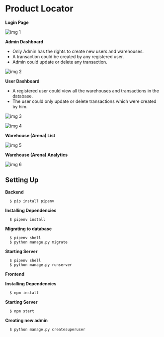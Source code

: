# Product Locator

**Login Page**

![img 1](https://user-images.githubusercontent.com/86033480/143051989-ef07914d-7500-4421-a6c8-7b7c9153db84.png)

**Admin Dashboard**  
 
- Only Admin has the rights to create new users and warehouses. 
- A transaction could be created by any registered user.
- Admin could update or delete any transaction.

![img 2](https://user-images.githubusercontent.com/86033480/143052427-28f7d995-be06-496c-a372-226ae8f925dd.png)

**User Dashboard**  

- A registered user could view all the warehouses and transactions in the database. 
- The user could only update or delete transactions which were created by him.


![img 3](https://user-images.githubusercontent.com/86033480/143052666-3b929812-e931-4a8c-9581-835f45c3ceea.png)

![img 4](https://user-images.githubusercontent.com/86033480/143052678-07061adb-70a5-4af1-9dbd-7165d4258db9.png)

**Warehouse (Arena) List**

![img 5](https://user-images.githubusercontent.com/86033480/143052688-f144649b-9784-4194-83f2-da1af813ee28.png)

**Warehouse (Arena) Analytics**

![img 6](https://user-images.githubusercontent.com/86033480/143052698-3e975c0e-62a6-47ca-b785-7f2916e73d08.png)

## Setting Up

**Backend**

```
  $ pip install pipenv
```

**Installing Dependencies**

```
  $ pipenv install
```

**Migrating to database**

```
  $ pipenv shell 
  $ python manage.py migrate
```

**Starting Server**

```
  $ pipenv shell
  $ python manage.py runserver
```

**Frontend**

**Installing Dependencies**

```
  $ npm install
```

**Starting Server**

```
  $ npm start
```

**Creating new admin**

```
  $ python manage.py createsuperuser
```
